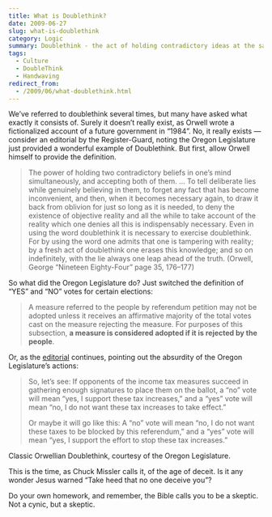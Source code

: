 ```yaml
---
title: What is Doublethink?
date: 2009-06-27
slug: what-is-doublethink
category: Logic
summary: Doublethink - the act of holding contradictory ideas at the same time.
tags: 
  - Culture
  - DoubleThink
  - Handwaving
redirect_from:
  - /2009/06/what-doublethink.html
---
```




We’ve referred to doublethink several times,
but many have asked what exactly it consists of. Surely it doesn’t
really exist, as Orwell wrote a fictionalized account of a future
government in “1984”. No, it really exists — consider an editorial by
the Register-Guard, noting the Oregon Legislature just provided a
wonderful example of Doublethink. But first, allow Orwell himself to
provide the definition.

> The power of holding two contradictory beliefs in one’s mind
> simultaneously, and accepting both of them. … To tell deliberate lies
> while genuinely believing in them, to forget any fact that has become
> inconvenient, and then, when it becomes necessary again, to draw it
> back from oblivion for just so long as it is needed, to deny the
> existence of objective reality and all the while to take account of
> the reality which one denies all this is indispensably necessary. Even
> in using the word doublethink it is necessary to exercise doublethink.
> For by using the word one admits that one is tampering with reality;
> by a fresh act of doublethink one erases this knowledge; and so on
> indefinitely, with the lie always one leap ahead of the truth.
> (Orwell, George “Nineteen Eighty-Four” page 35, 176–177)

So what did the Oregon Legislature do? Just switched the definition of
“YES” and “NO” votes for certain elections:

> A measure referred to the people by referendum petition may not be
> adopted unless it receives an affirmative majority of the total votes
> cast on the measure rejecting the measure. For purposes of this
> subsection, **a measure is considered adopted if it is rejected by the
> people**.

Or, as the
[editorial](http://www.registerguard.com/csp/cms/sites/web/opinion/16101234-47/story.csp)
continues, pointing out the absurdity of the Oregon
Legislature’s actions:

> So, let’s see: If opponents of the income tax measures succeed in
> gathering enough signatures to place them on the ballot, a “no” vote
> will mean “yes, I support these tax increases,” and a “yes” vote will
> mean “no, I do not want these tax increases to take effect.”
>
> Or maybe it will go like this: A “no” vote will mean “no, I do not
> want these taxes to be blocked by this referendum,” and a “yes” vote
> will mean “yes, I support the effort to stop these tax increases.”

Classic Orwellian Doublethink, courtesy of the Oregon Legislature.

This is the time, as Chuck Missler calls it, of the age of deceit. Is it
any wonder Jesus warned “Take heed that no one deceive you”?

Do your own homework, and remember, the Bible calls you to be a skeptic.
Not a cynic, but a skeptic.
